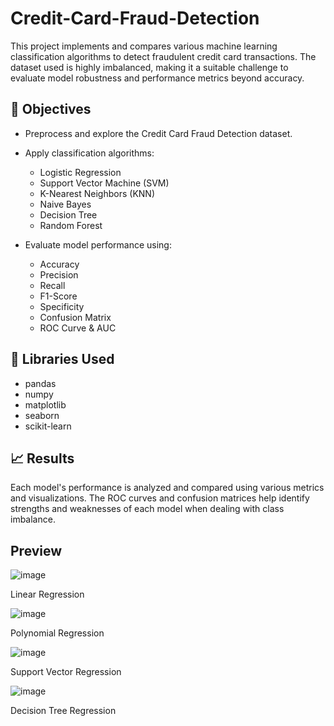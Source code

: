 # Credit-Card-Fraud-Detection

This project implements and compares various machine learning classification algorithms to detect fraudulent credit card transactions. The dataset used is highly imbalanced, making it a suitable challenge to evaluate model robustness and performance metrics beyond accuracy.

## 📌 Objectives

- Preprocess and explore the Credit Card Fraud Detection dataset.
  
- Apply classification algorithms:
  
  - Logistic Regression
  - Support Vector Machine (SVM)
  - K-Nearest Neighbors (KNN)
  - Naive Bayes
  - Decision Tree
  - Random Forest
    
- Evaluate model performance using:
  
  - Accuracy
  - Precision
  - Recall
  - F1-Score
  - Specificity
  - Confusion Matrix
  - ROC Curve & AUC
 
## 🧠 Libraries Used

  - pandas
  - numpy
  - matplotlib
  - seaborn
  - scikit-learn

## 📈 Results
Each model's performance is analyzed and compared using various metrics and visualizations. The ROC curves and confusion matrices help identify strengths and weaknesses of each model when dealing with class imbalance.

## Preview

![image](https://github.com/user-attachments/assets/d130f287-2763-476d-b8e8-7cf6e265a211)

Linear Regression

![image](https://github.com/user-attachments/assets/2db9062c-c973-4fdf-832b-23b9a464dcb8)

Polynomial Regression

![image](https://github.com/user-attachments/assets/31b17e3e-17f4-46b9-bf54-cd458bf08d02)

Support Vector Regression

![image](https://github.com/user-attachments/assets/87c193bc-8521-4f2d-ba7e-8cb9700ae1e9)

Decision Tree Regression






